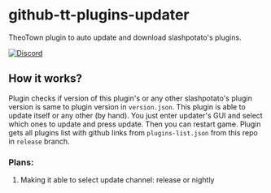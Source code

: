 # github-tt-plugins-updater
TheoTown plugin to auto update and download slashpotato's plugins.

[![Discord](https://img.shields.io/discord/1127300288987021376?style=flat&logo=discord&logoColor=5865f2&label=slashpotato's%20server&color=5865f2&link=https%3A%2F%2Fdsc.gg%2Fslashppotato)](https://dsc.gg/slashpotato)
## How it works?
Plugin checks if version of this plugin's or any other slashpotato's plugin version is same to plugin version in `version.json`. This plugin is able to update itself or any other (by hand). You just enter updater's GUI and select which ones to update and press update. Then you can restart game. Plugin gets all plugins list with github links from `plugins-list.json` from this repo in `release` branch.
### Plans:
1. Making it able to select update channel: release or nightly
